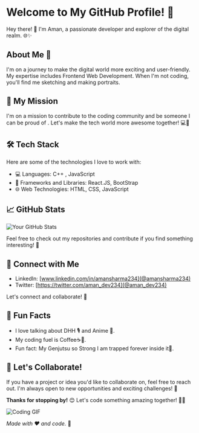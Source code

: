 # Welcome to My GitHub Profile! 🚀

Hey there! 👋 I'm Aman, a passionate developer and explorer of the digital realm. 🌐✨

## About Me 🌟

I'm on a journey to make the digital world more exciting and user-friendly. My expertise includes Frontend Web Development. When I'm not coding, you'll find me sketching and making portraits.

## 🚀 My Mission

I'm on a mission to contribute to the coding community and be someone I can be proud of . Let's make the tech world more awesome together! 💻🌈

## 🛠️ Tech Stack

Here are some of the technologies I love to work with:

- 💻 Languages: C++ , JavaScript
- 🚀 Frameworks and Libraries: React.JS, BootStrap
- 🌐 Web Technologies: HTML, CSS, JavaScript

## 📈 GitHub Stats

![Your GitHub Stats](your-github-stats-image-link)

Feel free to check out my repositories and contribute if you find something interesting! 🎉

## 🔗 Connect with Me

- LinkedIn: [www.linkedin.com/in/amansharma234](@amansharma234)
- Twitter: [https://twitter.com/aman_dev234](@aman_dev234)

Let's connect and collaborate! 🤝

## 🌈 Fun Facts

- I love talking about DHH 🎙️ and Anime 🍜.
- My coding fuel is Coffee☕🧋.
- Fun fact: My Genjutsu so Strong I am trapped forever inside it🥲.

## 🎉 Let's Collaborate!

If you have a project or idea you'd like to collaborate on, feel free to reach out. I'm always open to new opportunities and exciting challenges! 🌟

**Thanks for stopping by!** 😊 Let's code something amazing together! 🚀✨

![Coding GIF](link-to-a-coding-gif.gif)

*Made with ❤️ and code.* 🌈
